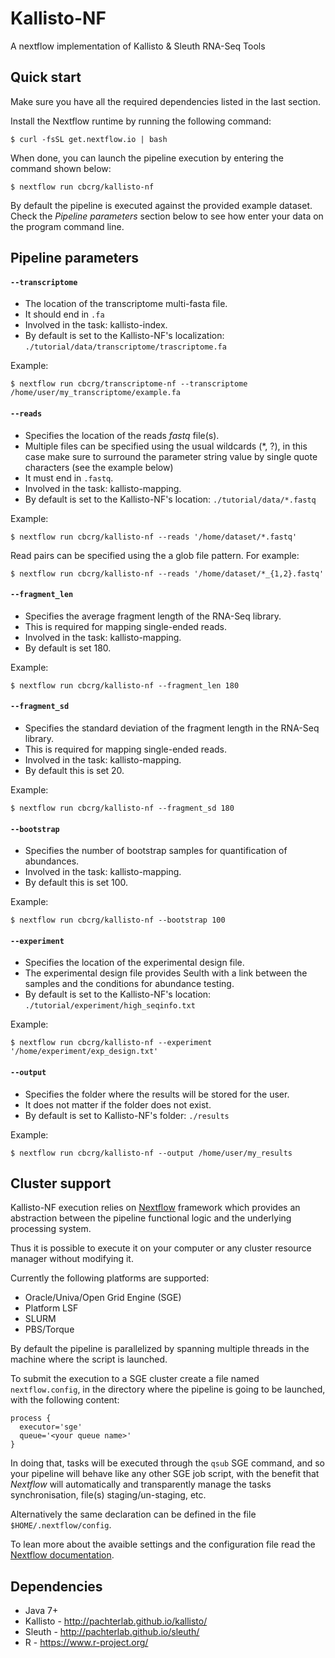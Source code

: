 # Kallisto-NF

A nextflow implementation of Kallisto & Sleuth RNA-Seq Tools


## Quick start 

Make sure you have all the required dependencies listed in the last section.

Install the Nextflow runtime by running the following command:

    $ curl -fsSL get.nextflow.io | bash


When done, you can launch the pipeline execution by entering the command shown below:

    $ nextflow run cbcrg/kallisto-nf
    

By default the pipeline is executed against the provided example dataset. 
Check the *Pipeline parameters*  section below to see how enter your data on the program 
command line.     
    


## Pipeline parameters


#### `--transcriptome`   
   
* The location of the transcriptome multi-fasta file. 
* It should end in `.fa` 
* Involved in the task: kallisto-index.
* By default is set to the Kallisto-NF's localization: `./tutorial/data/transcriptome/trascriptome.fa`

Example: 

    $ nextflow run cbcrg/transcriptome-nf --transcriptome /home/user/my_transcriptome/example.fa 
    
  
#### `--reads` 
   
* Specifies the location of the reads *fastq* file(s).
* Multiple files can be specified using the usual wildcards (*, ?), in this case make sure to surround the parameter string
  value by single quote characters (see the example below)
* It must end in `.fastq`.
* Involved in the task: kallisto-mapping.
* By default is set to the Kallisto-NF's location: `./tutorial/data/*.fastq`

Example: 
 
    $ nextflow run cbcrg/kallisto-nf --reads '/home/dataset/*.fastq'

Read pairs can be specified using the a glob file pattern. For example:
 
    $ nextflow run cbcrg/kallisto-nf --reads '/home/dataset/*_{1,2}.fastq'    
  

#### `--fragment_len`

* Specifies the average fragment length of the RNA-Seq library.
* This is required for mapping single-ended reads.
* Involved in the task: kallisto-mapping.
* By default is set 180. 

Example: 

    $ nextflow run cbcrg/kallisto-nf --fragment_len 180


#### `--fragment_sd`

* Specifies the standard deviation of the fragment length in the RNA-Seq library.
* This is required for mapping single-ended reads.
* Involved in the task: kallisto-mapping.
* By default this is set 20.  

Example: 

    $ nextflow run cbcrg/kallisto-nf --fragment_sd 180


#### `--bootstrap` 

* Specifies the number of bootstrap samples for quantification of abundances.
* Involved in the task: kallisto-mapping.
* By default this is set 100. 

Example: 

    $ nextflow run cbcrg/kallisto-nf --bootstrap 100


#### `--experiment`

* Specifies the location of the experimental design file. 
* The experimental design file provides Seulth with a link between the samples and the conditions for abundance testing. 
* By default is set to the Kallisto-NF's location: `./tutorial/experiment/high_seqinfo.txt`

Example: 

    $ nextflow run cbcrg/kallisto-nf --experiment '/home/experiment/exp_design.txt'


#### `--output` 
   
* Specifies the folder where the results will be stored for the user.  
* It does not matter if the folder does not exist.
* By default is set to Kallisto-NF's folder: `./results` 

Example: 

    $ nextflow run cbcrg/kallisto-nf --output /home/user/my_results 
  


## Cluster support

Kallisto-NF execution relies on [Nextflow](http://www.nextflow.io) framework which provides an 
abstraction between the pipeline functional logic and the underlying processing system.

Thus it is possible to execute it on your computer or any cluster resource
manager without modifying it.

Currently the following platforms are supported:

  + Oracle/Univa/Open Grid Engine (SGE)
  + Platform LSF
  + SLURM
  + PBS/Torque


By default the pipeline is parallelized by spanning multiple threads in the machine where the script is launched.

To submit the execution to a SGE cluster create a file named `nextflow.config`, in the directory
where the pipeline is going to be launched, with the following content:

    process {
      executor='sge'
      queue='<your queue name>'
    }

In doing that, tasks will be executed through the `qsub` SGE command, and so your pipeline will behave like any
other SGE job script, with the benefit that *Nextflow* will automatically and transparently manage the tasks
synchronisation, file(s) staging/un-staging, etc.

Alternatively the same declaration can be defined in the file `$HOME/.nextflow/config`.

To lean more about the avaible settings and the configuration file read the 
[Nextflow documentation](http://www.nextflow.io/docs/latest/config.html).
  
  
Dependencies 
------------

 * Java 7+ 
 * Kallisto - http://pachterlab.github.io/kallisto/
 * Sleuth - http://pachterlab.github.io/sleuth/
 * R - https://www.r-project.org/
 
